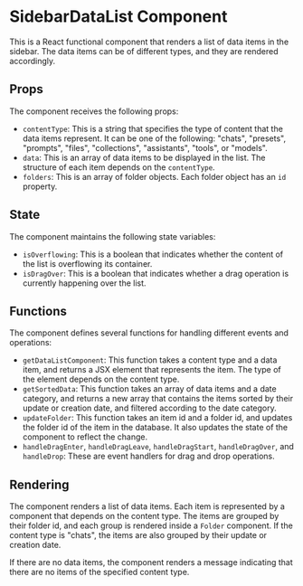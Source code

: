 # SidebarDataList Component

This is a React functional component that renders a list of data items in the sidebar. The data items can be of different types, and they are rendered accordingly.

## Props

The component receives the following props:

- `contentType`: This is a string that specifies the type of content that the data items represent. It can be one of the following: "chats", "presets", "prompts", "files", "collections", "assistants", "tools", or "models".
- `data`: This is an array of data items to be displayed in the list. The structure of each item depends on the `contentType`.
- `folders`: This is an array of folder objects. Each folder object has an `id` property.

## State

The component maintains the following state variables:

- `isOverflowing`: This is a boolean that indicates whether the content of the list is overflowing its container.
- `isDragOver`: This is a boolean that indicates whether a drag operation is currently happening over the list.

## Functions

The component defines several functions for handling different events and operations:

- `getDataListComponent`: This function takes a content type and a data item, and returns a JSX element that represents the item. The type of the element depends on the content type.
- `getSortedData`: This function takes an array of data items and a date category, and returns a new array that contains the items sorted by their update or creation date, and filtered according to the date category.
- `updateFolder`: This function takes an item id and a folder id, and updates the folder id of the item in the database. It also updates the state of the component to reflect the change.
- `handleDragEnter`, `handleDragLeave`, `handleDragStart`, `handleDragOver`, and `handleDrop`: These are event handlers for drag and drop operations.

## Rendering

The component renders a list of data items. Each item is represented by a component that depends on the content type. The items are grouped by their folder id, and each group is rendered inside a `Folder` component. If the content type is "chats", the items are also grouped by their update or creation date.

If there are no data items, the component renders a message indicating that there are no items of the specified content type.